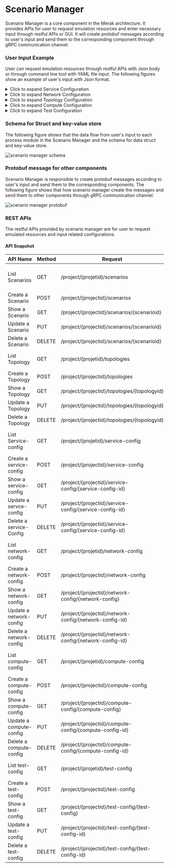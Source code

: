 # Scenario Manager

Scenario Manager is a core component in the Merak architecture. It provides APIs for user to request emulation resources and enter necessary input through restful APIs or GUI. It will create protobuf messages according to user's input and send them to the corresponding component through gRPC communication channel.

### User Input Example
User can request emulation resources through restful APIs with Json body or through command line tool with YAML file input. The following figures show an example of user's input with Json format.

<details>
    <summary>Click to expand Service Configuration</summary>
    <h5>Service Configuration:</h5>

```json
{
    "configuration": {
        "name": "configuration-1",
        "id": "",
        "service-config": {
            "name": "service-config1",
            "id": "",
            "services": [
                {
                    "name": "alcor-createDefaultTable",
                    "id": "",
                    "cmd": "curl",
                    "url": "http://10.213.43.111:30001/segments/createDefaultTable",
                    "parameters": [
                        "-X POST",
                        "-H 'Content-Type: application/json'",
                        "-H 'Accept: */*'"
                    ],
                    "return_code": [
                        "200",
                        "201"
                    ],
                    "return_string": [
                        ""
                    ],
                    "when_to_run": "INIT",
                    "where_to_run": "NETWORK"
                },
                {
                    "name": "alcor-nodemanager",
                    "id": "",
                    "cmd": "curl",
                    "url": "http://10.213.43.111:30007/nodes/bulk",
                    "parameters": [
                        "-X POST",
                        "-H 'Content-Type: application/json'",
                        "-H 'Accept: */*'",
                        "-d '{ \"host_info\": [ { \"host_dvr_mac\": \"string\", \"local_ip\": \"string\", \"mac_address\": \"string\", \"ncm_id\": \"string\", \"ncm_uri\": \"string\", \"node_id\": \"string\", \"node_name\": \"string\", \"server_port\": 0, \"veth\": \"string\" } ]}'"
                    ],
                    "return_code": [
                        "200",
                        "201"
                    ],
                        "return_string": [
                        ""
                    ],
                    "when_to_run": "AFTER:alcor-createDefaultTable",
                    "where_to_run": "NETWORK"
                },
                {
                    "name": "aca-cmd",
                    "id": "",
                    "cmd": "/root/alcor-control-agent/build/bin/AlcorControlAgent",
                    "url": "",
                    "parameters": [
                        "-d",
                        "-a 10.213.43.111",
                        "-p 30014"
                    ],
                    "return_code": [
                        ""
                    ],
                    "return_string": [
                        ""
                    ],
                    "when_to_run": "INIT",
                    "where_to_run": "AGENT"
                }
            ]
        }
    }
}
```
</details>
<details>
    <summary>Click to expand Network Configuration</summary>
    <h5>Network Configuration:</h5>

```json
{
    "configuration": {
        "name": "configuration-1",
        "id": "",
        "network-config": {
            "name": "network-config1",
            "id": "",
            "number_of_vpcs": 3,
            "number_of_subnets_per_vpc": 3,
            "subnet_ciders": [
                "10.0.1.0/24",
                "10.0.2.0/24",
				"10.0.3.0/24",
                "10.0.4.0/24"
            ],
            "number_of_security_groups": 2,
            "routers": [
                {
                    "name": "router1",
                    "id": "",
                    "subnet-gw": [
                        "10.0.1.1",
                        "10.0.2.1"
                    ]
                },
                {
                    "name": "router2",
                    "id": "",
                    "subnet-gw": [
                        "10.0.3.1",
                        "10.0.4.1"
                    ]
                }
            ],
            "gateways": [
                {
                    "name": "gateway1",
                    "id": "",
                    "ip": "10.1.0.1"
                }
            ],
            "security_groups": [
                {
                    "name": "default",
                    "id": "",
                    "rules": [],
                    "apply_to": [ "all" ]
                },
                {
                    "name": "secgroup1",
                    "id": "",
                    "rules": [
                        {
                            "name": "rule1",
                            "id": "",
                            "description": "",
                            "ethertype": "ipv4",
                            "direction": "ingress",
                            "protocol": "tcp",
                            "port_range": [ "any" ],
                            "remote_group_id": "",
                            "remote_ip_prefix": ""
                        }
                    ],
                    "apply_to": [ "vmgroup1", "vmgroup2" ]
                }
            ]
        }
    }
}
```
</details>
<details>
    <summary>Click to expand Topology Configuration</summary>
    <h5>Topology Configuration:</h5>

```json
{
    "configuration": {
        "name": "configuration-1",
        "id": "",
        "topology": {
            "name": "topo1",
            "id": "",
            "type": "tree",
            "number_of_vhosts": 500,
            "number_of_vswitches": 11,
            "vhosts_per_switch": 50,
            "number_of_gateways": 1,
            "gateway_ips": [
                "10.0.0.1/24",
                "10.0.1.1/24"
            ],
            "images": [
                {
                    "name": "ovs",
                    "id": "",
                    "registry": "yanmo96/ovs_standard",
                    "cmd": [
                        "/bin/sh",
                        "-c"
                    ],
                    "args": [
                        "service rsyslog restart && /etc/init.d/openvswitch-switch restart"
                    ]
                },
                {
                    "name": "aca",
                    "id": "",
                    "registry": "yanmo96/aca_build_standard",
                    "cmd": [
                        "/bin/sh",
                        "-c"
                    ],
                    "args": [
                        "service rsyslog restart && /etc/init.d/openvswitch-switch restart"
                    ]
                }
            ],
            "vnodes": [
                {
                    "name": "a1",
                    "nics": [
                        {
                            "name": "a1-eth1",
                            "ip": "172.18.0.10"
                        }
                    ]
                },
                {
                    "name": "a2",
                    "nics": [
                        {
                            "name": "a2-eth1",
                            "ip": "172.18.0.11"
                        }
                    ]
                },
                {
                    "name": "ovs1",
                    "nics": [
                        {
                            "name": "ovs1-eth1",
                            "ip": ""
                        },
                        {
                            "name": "ovs1-eth2",
                            "ip": ""
                        }
                    ]
                }
            ],
            "vlinks": [
                {
                    "name": "link1",
                    "from": "a1:a1-eth1",
                    "to": "a2:a2-eth1"
                },
                {
                    "name": "link2",
                    "from": "ovs1:ovs1-eth1",
                    "to": "a1:a1-eth1"
                },
                {
                    "name": "link3",
                    "from": "ovs1:ovs1-eth2",
                    "to": "a2:a2-eth1"
                }
            ]
        }
    }
}
```
</details>
<details>
    <summary>Click to expand Compute Configuration</summary>
    <h5>Compute Configuration:</h5>

```json
{
    "configuration": {
        "name": "configuration-1",
        "id": "",    
        "compute-config": {
            "name": "vm-deploy1",
            "id": "",
            "number_of_compute_nodes": 200,
            "number_of_VM_per_node": 5,
            "number_of_port_per_VM": 1,
            "VM_deploy_type": "UNIFORM",
            "scheduler": "SEQUENTIAL",
            "number_of_VM_per_vpc": [
                500,
                500
            ],
            "number_of_subnets_per_vpc": [
                2,
                5
            ]
        }
    }
}
```
</details>
<details>
    <summary>Click to expand Test Configuration</summary>
    <h5>Test Configuration:</h5>

```json
{
    "configuration": {
        "name": "configuration-1",
        "id": "",
        "test-config": {
            "name": "test1",
            "id": "",
            "test": [
                {
                    "name": "pingall",
                    "id": "",
                    "script": "github.com/merak/test/scripts/script1.sh",
                    "cmd": "ping",
                    "parameters": [ "" ],
                    "when_to_run": "",
                    "where_to_run": ""
                }
            ]
        }
    }
}
```
</details>

### Schema for Struct and key-value store
The following figure shows that the data flow from user's input to each process module in the Scenario Manager and the schema for data struct and key-value store.

![scenario manager schema](../images/scenario-schema.png)

### Protobuf message for other components
Scenario Manager is responsible to create protobuf messages according to user's input and send them to the corresponding components. The following figure shows that how scenario manager create the messages and send them to other components through gRPC communication channel.

![scenario manager protobuf](../images/scenario-protobuf.png)

### REST APIs
The restful APIs provided by scenario manager are for user to request emulated resources and input related configurations.

#### API Snapshot

API Name | Method | Request | Response
--- | --- | --- | ---
List Scenarios | GET | /project/{projetid}/scenarios | All scenarios' state for a user
Create a Scenario | POST | /project/{projectid}/scenarios | scenario ID
Show a Scenario | GET | /project/{projectid}/scenarios/{scenarioid} | Scenario state
Update a Scenario | PUT | /project/{projectid}/scenarios/{scenarioid} | Scenario state
Delete a Scenario | DELETE | /project/{projectid}/scenarios/{scenarioid} | Response ID
List Topology | GET | /project/{projetid}/topologies | All topologies' state
Create a Topology | POST | /project/{projectid}/topologies | topology ID
Show a Topology | GET | /project/{projectid}/topologies/{topologyid} | Topology state
Update a Topology | PUT | /project/{projectid}/topologies/{topologyid} | Topology state
Delete a Topology | DELETE | /project/{projectid}/topologies/{topologyid} | Response ID
List Service-config | GET | /project/{projetid}/service-config | All service-config state
Create a service-config | POST | /project/{projectid}/service-config | service-config-id
Show a service-config | GET | /project/{projectid}/service-config/{service-config-id} | service-config state
Update a servce-config | PUT | /project/{projectid}/service-config/{service-config-id} | service-config state
Delete a service-Config | DELETE | /project/{projectid}/service-config/{service-config-id} | Response ID
List network-config | GET | /project/{projetid}/network-config | All network-config state
Create a network-config | POST | /project/{projectid}/network-config | network-config-id
Show a network-config | GET | /project/{projectid}/network-config/{network-config} | network-config state
Update a network-config | PUT | /project/{projectid}/network-config/{network-config-id} | network-config state
Delete a network-config | DELETE | /project/{projectid}/network-config/{network-config-id} | Response ID
List compute-config | GET | /project/{projetid}/compute-config | All compute-config state
Create a compute-config | POST | /project/{projectid}/compute-config | compute-config-id
Show a compute-config | GET | /project/{projectid}/compute-config/{compute-config} | compute-config state
Update a compute-config | PUT | /project/{projectid}/compute-config/{compute-config-id} | compute-config state
Delete a compute-config | DELETE | /project/{projectid}/compute-config/{compute-config-id} | Response ID
List test-config | GET | /project/{projetid}/test-config | All test-config state
Create a test-config | POST | /project/{projectid}/test-config | test-config-id
Show a test-config | GET | /project/{projectid}/test-config/{test-config} | test-config state
Update a test-config | PUT | /project/{projectid}/test-config/{test-config-id} | test-config state
Delete a test-config | DELETE | /project/{projectid}/test-config/{test-config-id} | Response ID

